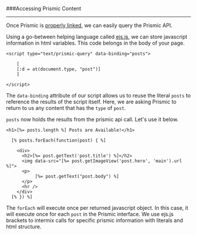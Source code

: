 ###Accessing Prismic Content

---

Once Prismic is [properly linked](base.md), we can easily query the Prismic API.

Using a go-between helping language called [ejs.js](http://www.embeddedjs.com), we can store javascript information in html variables. This code belongs in the body of your page.

```
<script type="text/prismic-query" data-binding="posts">

    [
    [:d = at(document.type, "post")]
    ]

</script>
```

The `data-binding` attribute of our script allows us to reuse the literal `posts` to reference the results of the script itself. Here, we are asking Prismic to return to us any content that has the `type` of `post`. 

`posts` now holds the results from the prismic api call. Let's use it below.

```
<h1>[%= posts.length %] Posts are Available!</h1>

  [% posts.forEach(function(post) { %]

    <div>
      <h2>[%= post.getText('post.title') %]</h2>
      <img data-src="[%= post.getImageView('post.hero', 'main').url %]">
      <p>
           [%= post.getText("post.body") %]
      </p>
      <hr />
    </div>
  [% }) %]
```

The `forEach` will execute once per returned javascript object. In this case, it will execute once for each `post` in the Prismic interface. We use ejs.js brackets to intermix calls for specific prismic information with literals and html structure.
